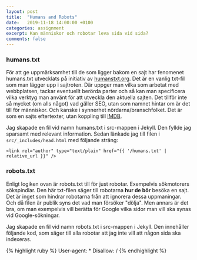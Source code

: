 ```yaml
---
layout: post
title:  "Humans and Robots"
date:   2019-11-18 14:00:00 +0100
categories: assignment
excerpt: Kan människor och robotar leva sida vid sida?
comments: false
---
```

### humans.txt 
För att ge uppmärksamhet till de som ligger bakom en sajt har fenomenet humans.txt utvecklats på initiativ av [humanstxt.org](http://humanstxt.org/). Det är en vanlig txt-fil som man lägger upp i sajtroten. Där uppger man vilka som arbetat med webbplatsen, tackar eventuellt berörda parter och så kan man specificera vilka verktyg man använt för att utveckla den aktuella sajten. Det tillför inte så mycket (om alls något) vad gäller SEO, utan som namnet hintar om är det till för människor. Och kanske i synnerhet nördarna/branschfolket. Det är som en sajts eftertexter, utan koppling till [IMDB](http://imdb.com).

Jag skapade en fil vid namn humans.txt i src-mappen i Jekyll. Den fyllde jag sparsamt med relevant information. Sedan länkade jag till filen i `src/_includes/head.html` med följande sträng: 

`<link rel="author" type="text/plain" href="{{ '/humans.txt' | relative_url }}" />`

### robots.txt 
Enligt logiken ovan är robots.txt till för just robotar. Exempelvis sökmotorers sökspindlar. Den här txt-filen säger till robotarna **hur de bör** besöka en sajt. Det är inget som hindrar robotarna från att ignorera dessa uppmaningar. Och då filen är publik syns det vad man försöker "dölja". Men annars är det bra, om man exempelvis vill berätta för Google vilka sidor man vill ska synas vid Google-sökningar. 

Jag skapade en fil vid namn robots.txt i src-mappen i Jekyll. Den innehåller följande kod, som säger till alla robotar att jag inte vill att någon sida ska indexeras. 

{% highlight ruby %}
User-agent: *
Disallow: /
{% endhighlight %}